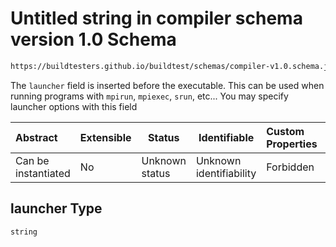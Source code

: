 # Untitled string in compiler schema version 1.0 Schema

```txt
https://buildtesters.github.io/buildtest/schemas/compiler-v1.0.schema.json#/properties/run/properties/launcher
```

The `launcher` field is inserted before the executable. This can be used when running programs with `mpirun`, `mpiexec`, `srun`, etc... You may specify launcher options with this field


| Abstract            | Extensible | Status         | Identifiable            | Custom Properties | Additional Properties | Access Restrictions | Defined In                                                                             |
| :------------------ | ---------- | -------------- | ----------------------- | :---------------- | --------------------- | ------------------- | -------------------------------------------------------------------------------------- |
| Can be instantiated | No         | Unknown status | Unknown identifiability | Forbidden         | Allowed               | none                | [compiler-v1.0.schema.json\*](../out/compiler-v1.0.schema.json "open original schema") |

## launcher Type

`string`
